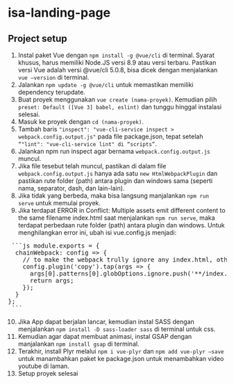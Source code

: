 # isa-landing-page

## Project setup
1.	Instal paket Vue dengan `npm install -g @vue/cli` di terminal. Syarat khusus, harus memiliki Node.JS versi 8.9 atau versi terbaru. Pastikan versi Vue adalah versi @vue/cli 5.0.8, bisa dicek dengan menjalankan `vue –version` di terminal.
2.	Jalankan `npm update -g @vue/cli` untuk memastikan memiliki dependency terupdate.
3.	Buat proyek menggunakan `vue create (nama-proyek)`. Kemudian pilih `preset: Default ([Vue 3] babel, eslint)` dan tunggu hinggal instalasi selesai.
4.	Masuk ke proyek dengan `cd (nama-proyek)`.
5.	Tambah baris `"inspect": "vue-cli-service inspect > webpack.config.output.js"` pada file package.json, tepat setelah `“"lint": "vue-cli-service lint" di “scripts”`.
6.	Jalankan npm run inspect agar bernama `webpack.config.output.js` muncul.
7.	Jika file tesebut telah muncul, pastikan di dalam file `webpack.config.output.js` hanya ada satu `new HtmlWebpackPlugin` dan pastikan rute folder (path) antara plugin dan windows sama (seperti nama, separator, dash, dan lain-lain).
8.	Jika tidak yang berbeda, maka bisa langsung manjalankan `npm run serve` untuk memulai proyek.
9.	Jika terdapat ERROR in Conflict: Multiple assets emit different content to the same filename index.html saat menjalankan `npm run serve`, maka terdapat perbedaan rute folder (path) antara plugin dan windows. Untuk menghilangkan error ini, ubah isi vue.config.js menjadi:
<pre> ```js module.exports = {
  chainWebpack: config => {
    // to make the webpack trully ignore any index.html, other than only from new HtmlWebpackPlugin
    config.plugin('copy').tap(args => {
      args[0].patterns[0].globOptions.ignore.push('**/index.html');
      return args;
    });
  }
};
 ``` </pre>
10.	Jika App dapat berjalan lancar, kemudian instal SASS dengan menjalankan `npm install -D sass-loader sass`  di terminal untuk css.
11.	Kemudian agar dapat membuat animasi, instal GSAP dengan manjalankan `npm install gsap` di terminal.
12.	Terakhir, install Plyr melalui `npm i vue-plyr` dan `npm add vue-plyr –save` untuk manambahkan paket ke package.json untuk menambahkan video youtube di laman.
13.	Setup proyek selesai
